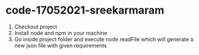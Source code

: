 # code-17052021-sreekarmaram

1. Checkout project
2. Install node and npm in your machine
3. Go inside project folder and execute node readFile which will generate a new json file with given requirements
